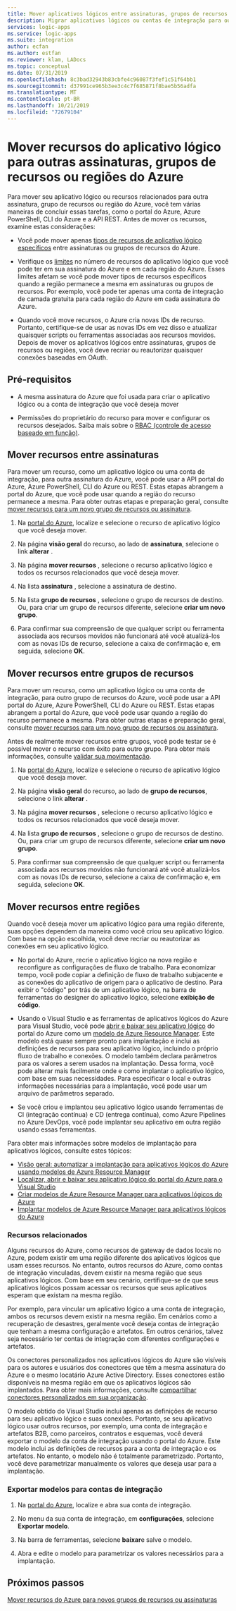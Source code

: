 ```yaml
---
title: Mover aplicativos lógicos entre assinaturas, grupos de recursos ou regiões-aplicativos lógicos do Azure
description: Migrar aplicativos lógicos ou contas de integração para outras assinaturas do Azure, grupos de recursos ou locais (regiões)
services: logic-apps
ms.service: logic-apps
ms.suite: integration
author: ecfan
ms.author: estfan
ms.reviewer: klam, LADocs
ms.topic: conceptual
ms.date: 07/31/2019
ms.openlocfilehash: 8c3bad32943b83cbfe4c96087f3fef1c51f64bb1
ms.sourcegitcommit: d37991ce965b3ee3c4c7f685871f8bae5b56adfa
ms.translationtype: MT
ms.contentlocale: pt-BR
ms.lasthandoff: 10/21/2019
ms.locfileid: "72679104"
---
```

# <a name="move-logic-app-resources-to-other-azure-subscriptions-resource-groups-or-regions"></a>Mover recursos do aplicativo lógico para outras assinaturas, grupos de recursos ou regiões do Azure

Para mover seu aplicativo lógico ou recursos relacionados para outra assinatura, grupo de recursos ou região do Azure, você tem várias maneiras de concluir essas tarefas, como o portal do Azure, Azure PowerShell, CLI do Azure e a API REST. Antes de mover os recursos, examine estas considerações: 

* Você pode mover apenas [tipos de recursos de aplicativo lógico específicos](../azure-resource-manager/move-support-resources.md#microsoftlogic) entre assinaturas ou grupos de recursos do Azure.

* Verifique os [limites](../logic-apps/logic-apps-limits-and-config.md) no número de recursos do aplicativo lógico que você pode ter em sua assinatura do Azure e em cada região do Azure. Esses limites afetam se você pode mover tipos de recursos específicos quando a região permanece a mesma em assinaturas ou grupos de recursos. Por exemplo, você pode ter apenas uma conta de integração de camada gratuita para cada região do Azure em cada assinatura do Azure.

* Quando você move recursos, o Azure cria novas IDs de recurso. Portanto, certifique-se de usar as novas IDs em vez disso e atualizar quaisquer scripts ou ferramentas associadas aos recursos movidos. Depois de mover os aplicativos lógicos entre assinaturas, grupos de recursos ou regiões, você deve recriar ou reautorizar quaisquer conexões baseadas em OAuth.

## <a name="prerequisites"></a>Pré-requisitos

* A mesma assinatura do Azure que foi usada para criar o aplicativo lógico ou a conta de integração que você deseja mover

* Permissões do proprietário do recurso para mover e configurar os recursos desejados. Saiba mais sobre o [RBAC (controle de acesso baseado em função)](../role-based-access-control/built-in-roles.md#owner).

<a name="move-subscription"></a>

## <a name="move-resources-between-subscriptions"></a>Mover recursos entre assinaturas

Para mover um recurso, como um aplicativo lógico ou uma conta de integração, para outra assinatura do Azure, você pode usar a API portal do Azure, Azure PowerShell, CLI do Azure ou REST. Estas etapas abrangem a portal do Azure, que você pode usar quando a região do recurso permanece a mesma. Para obter outras etapas e preparação geral, consulte [mover recursos para um novo grupo de recursos ou assinatura](../azure-resource-manager/resource-group-move-resources.md).

1. Na [portal do Azure](https://portal.azure.com), localize e selecione o recurso de aplicativo lógico que você deseja mover.

1. Na página **visão geral** do recurso, ao lado de **assinatura**, selecione o link **alterar** .

1. Na página **mover recursos** , selecione o recurso aplicativo lógico e todos os recursos relacionados que você deseja mover.

1. Na lista **assinatura** , selecione a assinatura de destino.

1. Na lista **grupo de recursos** , selecione o grupo de recursos de destino. Ou, para criar um grupo de recursos diferente, selecione **criar um novo grupo**.

1. Para confirmar sua compreensão de que qualquer script ou ferramenta associada aos recursos movidos não funcionará até você atualizá-los com as novas IDs de recurso, selecione a caixa de confirmação e, em seguida, selecione **OK**.

<a name="move-resource-group"></a>

## <a name="move-resources-between-resource-groups"></a>Mover recursos entre grupos de recursos

Para mover um recurso, como um aplicativo lógico ou uma conta de integração, para outro grupo de recursos do Azure, você pode usar a API portal do Azure, Azure PowerShell, CLI do Azure ou REST. Estas etapas abrangem a portal do Azure, que você pode usar quando a região do recurso permanece a mesma. Para obter outras etapas e preparação geral, consulte [mover recursos para um novo grupo de recursos ou assinatura](../azure-resource-manager/resource-group-move-resources.md).

Antes de realmente mover recursos entre grupos, você pode testar se é possível mover o recurso com êxito para outro grupo. Para obter mais informações, consulte [validar sua movimentação](../azure-resource-manager/resource-group-move-resources.md#validate-move).

1. Na [portal do Azure](https://portal.azure.com), localize e selecione o recurso de aplicativo lógico que você deseja mover.

1. Na página **visão geral** do recurso, ao lado de **grupo de recursos**, selecione o link **alterar** .

1. Na página **mover recursos** , selecione o recurso aplicativo lógico e todos os recursos relacionados que você deseja mover.

1. Na lista **grupo de recursos** , selecione o grupo de recursos de destino. Ou, para criar um grupo de recursos diferente, selecione **criar um novo grupo**.

1. Para confirmar sua compreensão de que qualquer script ou ferramenta associada aos recursos movidos não funcionará até você atualizá-los com as novas IDs de recurso, selecione a caixa de confirmação e, em seguida, selecione **OK**.

<a name="move-location"></a>

## <a name="move-resources-between-regions"></a>Mover recursos entre regiões

Quando você deseja mover um aplicativo lógico para uma região diferente, suas opções dependem da maneira como você criou seu aplicativo lógico. Com base na opção escolhida, você deve recriar ou reautorizar as conexões em seu aplicativo lógico.

* No portal do Azure, recrie o aplicativo lógico na nova região e reconfigure as configurações de fluxo de trabalho. Para economizar tempo, você pode copiar a definição de fluxo de trabalho subjacente e as conexões do aplicativo de origem para o aplicativo de destino. Para exibir o "código" por trás de um aplicativo lógico, na barra de ferramentas do designer do aplicativo lógico, selecione **exibição de código**.

* Usando o Visual Studio e as ferramentas de aplicativos lógicos do Azure para Visual Studio, você pode [abrir e baixar seu aplicativo lógico](../logic-apps/manage-logic-apps-with-visual-studio.md) do portal do Azure como um [modelo de Azure Resource Manager](../logic-apps/logic-apps-azure-resource-manager-templates-overview.md). Este modelo está quase sempre pronto para implantação e inclui as definições de recursos para seu aplicativo lógico, incluindo o próprio fluxo de trabalho e conexões. O modelo também declara parâmetros para os valores a serem usados na implantação. Dessa forma, você pode alterar mais facilmente onde e como implantar o aplicativo lógico, com base em suas necessidades. Para especificar o local e outras informações necessárias para a implantação, você pode usar um arquivo de parâmetros separado.

* Se você criou e implantou seu aplicativo lógico usando ferramentas de CI (integração contínua) e CD (entrega contínua), como Azure Pipelines no Azure DevOps, você pode implantar seu aplicativo em outra região usando essas ferramentas.

Para obter mais informações sobre modelos de implantação para aplicativos lógicos, consulte estes tópicos:

* [Visão geral: automatizar a implantação para aplicativos lógicos do Azure usando modelos de Azure Resource Manager](../logic-apps/logic-apps-azure-resource-manager-templates-overview.md)
* [Localizar, abrir e baixar seu aplicativo lógico do portal do Azure para o Visual Studio](../logic-apps/manage-logic-apps-with-visual-studio.md)
* [Criar modelos de Azure Resource Manager para aplicativos lógicos do Azure](../logic-apps/logic-apps-create-azure-resource-manager-templates.md)
* [Implantar modelos de Azure Resource Manager para aplicativos lógicos do Azure](../logic-apps/logic-apps-deploy-azure-resource-manager-templates.md)

### <a name="related-resources"></a>Recursos relacionados

Alguns recursos do Azure, como recursos de gateway de dados locais no Azure, podem existir em uma região diferente dos aplicativos lógicos que usam esses recursos. No entanto, outros recursos do Azure, como contas de integração vinculadas, devem existir na mesma região que seus aplicativos lógicos. Com base em seu cenário, certifique-se de que seus aplicativos lógicos possam acessar os recursos que seus aplicativos esperam que existam na mesma região.

Por exemplo, para vincular um aplicativo lógico a uma conta de integração, ambos os recursos devem existir na mesma região. Em cenários como a recuperação de desastres, geralmente você deseja contas de integração que tenham a mesma configuração e artefatos. Em outros cenários, talvez seja necessário ter contas de integração com diferentes configurações e artefatos.

Os conectores personalizados nos aplicativos lógicos do Azure são visíveis para os autores e usuários dos conectores que têm a mesma assinatura do Azure e o mesmo locatário Azure Active Directory. Esses conectores estão disponíveis na mesma região em que os aplicativos lógicos são implantados. Para obter mais informações, consulte [compartilhar conectores personalizados em sua organização](https://docs.microsoft.com/connectors/custom-connectors/share).

O modelo obtido do Visual Studio inclui apenas as definições de recurso para seu aplicativo lógico e suas conexões. Portanto, se seu aplicativo lógico usar outros recursos, por exemplo, uma conta de integração e artefatos B2B, como parceiros, contratos e esquemas, você deverá exportar o modelo da conta de integração usando o portal do Azure. Este modelo inclui as definições de recursos para a conta de integração e os artefatos. No entanto, o modelo não é totalmente parametrizado. Portanto, você deve parametrizar manualmente os valores que deseja usar para a implantação.

### <a name="export-templates-for-integration-accounts"></a>Exportar modelos para contas de integração

1. Na [portal do Azure](https://portal.azure.com), localize e abra sua conta de integração.

1. No menu da sua conta de integração, em **configurações**, selecione **Exportar modelo**.

1. Na barra de ferramentas, selecione **baixar**e salve o modelo.

1. Abra e edite o modelo para parametrizar os valores necessários para a implantação.

## <a name="next-steps"></a>Próximos passos

[Mover recursos do Azure para novos grupos de recursos ou assinaturas](../azure-resource-manager/resource-group-move-resources.md)